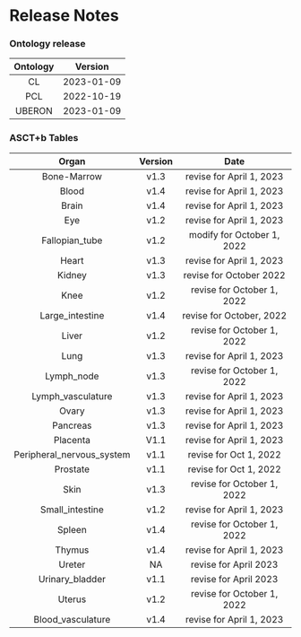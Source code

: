 
Release Notes
=============

### Ontology release

|Ontology|Version|
| :---: | :---: |
|CL|2023-01-09|
|PCL|2022-10-19|
|UBERON|2023-01-09|

### ASCT+b Tables

|Organ|Version|Date|
| :---: | :---: | :---: |
|Bone-Marrow|v1.3|revise for April 1, 2023|
|Blood|v1.4|revise for April 1, 2023|
|Brain|v1.4|revise for April 1, 2023|
|Eye|v1.2|revise for April 1, 2023|
|Fallopian_tube|v1.2|modify for October 1, 2022|
|Heart|v1.3|revise for April 1, 2023|
|Kidney|v1.3|revise for October 2022|
|Knee|v1.2|revise for October 1, 2022|
|Large_intestine|v1.4|revise for October, 2022|
|Liver|v1.2|revise for October 1, 2022|
|Lung|v1.3|revise for April 1, 2023|
|Lymph_node|v1.3|revise for October 1, 2022|
|Lymph_vasculature|v1.3|revise for April 1, 2023|
|Ovary|v1.3|revise for April 1, 2023|
|Pancreas|v1.3|revise for April 1, 2023|
|Placenta|V1.1|revise for April 1, 2023|
|Peripheral_nervous_system|v1.1|revise for Oct 1, 2022|
|Prostate|v1.1|revise for Oct 1, 2022|
|Skin|v1.3|revise for October 1, 2022|
|Small_intestine|v1.2|revise for April 1, 2023|
|Spleen|v1.4|revise for October 1, 2022|
|Thymus|v1.4|revise for April 1, 2023|
|Ureter|NA|revise for April 2023|
|Urinary_bladder|v1.1|revise for April 2023|
|Uterus|v1.2|revise for October 1, 2022|
|Blood_vasculature|v1.4|revise for April 1, 2023|
